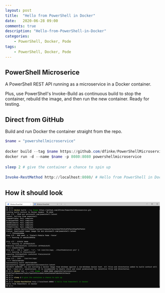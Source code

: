 ```yaml
---
layout: post
title:  "Hello from PowerShell in Docker"
date:   2020-06-28 09:00
comments: true
description: "Hello-from-PowerShell-in-Docker"
categories:
    - PowerShell, Docker, Pode
tags:
    - PowerShell, Docker, Pode
---
```


## PowerShell Microserice

A PowerShell REST API running as a microservice in a Docker container.

Plus, use PowerShell's Invoke-Build as continuous build to stop the container, rebuild the image, and then run the new container. Ready for testing.

## Direct from GitHub

Build and run Docker the container straight from the repo.

```powershell
$name = "powershellmicroservice"

docker build --tag $name https://github.com/dfinke/PowerShellMicroservice.git
docker run -d --name $name -p 8080:8080 powershellmicroservice

sleep 2 # give the container a chance to spin up

Invoke-RestMethod http://localhost:8080/ # Hello from PowerShell in Docker
```

## How it should look

![](../images/posts/PowerShellMicroservice.png)